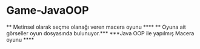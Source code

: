 # Game-JavaOOP

** Metinsel olarak seçme olanağı veren macera oyunu ****
** Oyuna ait görseller oyun dosyasında bulunuyor.***
***Java OOP ile yapılmış Macera oyunu ****
